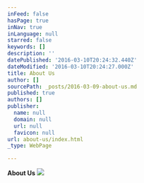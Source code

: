 ```yaml
---
inFeed: false
hasPage: true
inNav: true
inLanguage: null
starred: false
keywords: []
description: ''
datePublished: '2016-03-10T20:24:32.440Z'
dateModified: '2016-03-10T20:24:27.000Z'
title: About Us
author: []
sourcePath: _posts/2016-03-09-about-us.md
published: true
authors: []
publisher:
  name: null
  domain: null
  url: null
  favicon: null
url: about-us/index.html
_type: WebPage

---
```

**About Us**
![](https://the-grid-user-content.s3-us-west-2.amazonaws.com/c5d67959-d3d8-4a7a-b45c-a1051335c39c.jpg)